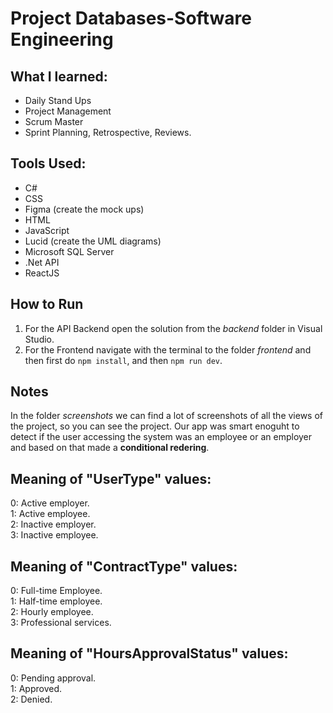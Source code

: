 # Project Databases-Software Engineering

## What I learned:
- Daily Stand Ups
- Project Management
- Scrum Master
- Sprint Planning, Retrospective, Reviews.

## Tools Used:
- C#
- CSS
- Figma (create the mock ups)
- HTML
- JavaScript
- Lucid (create the UML diagrams)
- Microsoft SQL Server
- .Net API
- ReactJS

## How to Run
1. For the API Backend open the solution from the _backend_ folder in Visual Studio.
2. For the Frontend navigate with the terminal to the folder _frontend_ and then first do `npm install`, and then `npm run dev`.

## Notes
In the folder _screenshots_ we can find a lot of screenshots of all the views of the project, so you can see the project. Our app was smart enoguht to detect if the user accessing the system was an employee or an employer and based on that made a **conditional redering**.

## Meaning of "UserType" values:
0: Active employer. <br />
1: Active employee. <br />
2: Inactive employer. <br />
3: Inactive employee.

## Meaning of "ContractType" values:
0: Full-time Employee. <br />
1: Half-time employee. <br />
2: Hourly employee. <br />
3: Professional services.

## Meaning of "HoursApprovalStatus" values:
0: Pending approval. <br />
1: Approved. <br />
2: Denied.
